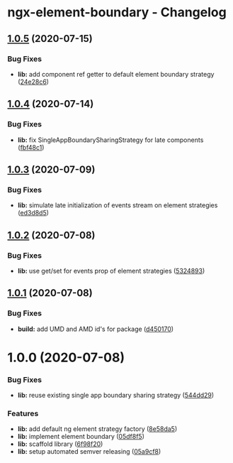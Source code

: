# ngx-element-boundary - Changelog

## [1.0.5](https://github.com/gund/ngx-element-boundary/compare/v1.0.4...v1.0.5) (2020-07-15)


### Bug Fixes

* **lib:** add component ref getter to default element boundary strategy ([24e28c6](https://github.com/gund/ngx-element-boundary/commit/24e28c6ba220bcb1bab2cd225cf836c2d9ee501f))

## [1.0.4](https://github.com/gund/ngx-element-boundary/compare/v1.0.3...v1.0.4) (2020-07-14)


### Bug Fixes

* **lib:** fix SingleAppBoundarySharingStrategy for late components ([fbf48c1](https://github.com/gund/ngx-element-boundary/commit/fbf48c1620f36d0200670361016b08b83c509def))

## [1.0.3](https://github.com/gund/ngx-element-boundary/compare/v1.0.2...v1.0.3) (2020-07-09)


### Bug Fixes

* **lib:** simulate late initialization of events stream on element strategies ([ed3d8d5](https://github.com/gund/ngx-element-boundary/commit/ed3d8d566b958adebb7098c974e13abf47f0201b))

## [1.0.2](https://github.com/gund/ngx-element-boundary/compare/v1.0.1...v1.0.2) (2020-07-08)


### Bug Fixes

* **lib:** use get/set for events prop of element strategies ([5324893](https://github.com/gund/ngx-element-boundary/commit/53248931045e7ede2dcb0544c7317753b9211551))

## [1.0.1](https://github.com/gund/ngx-element-boundary/compare/v1.0.0...v1.0.1) (2020-07-08)


### Bug Fixes

* **build:** add UMD and AMD id's for package ([d450170](https://github.com/gund/ngx-element-boundary/commit/d4501708ccd8be4c5fae34fef857eebb0759e050))

# 1.0.0 (2020-07-08)


### Bug Fixes

* **lib:** reuse existing single app boundary sharing strategy ([544dd29](https://github.com/gund/ngx-element-boundary/commit/544dd29a60d74c1906e4730c400ead4a4f7cb2bf))


### Features

* **lib:** add default ng element strategy factory ([8e58da5](https://github.com/gund/ngx-element-boundary/commit/8e58da5702f6473d88301f9e66bd19cd7d795c37))
* **lib:** implement element boundary ([05df8f5](https://github.com/gund/ngx-element-boundary/commit/05df8f52a76359862328b659179aced3ab10de6c))
* **lib:** scaffold library ([6f98f20](https://github.com/gund/ngx-element-boundary/commit/6f98f20c52065cf8a16e47c080f099aaa130b579))
* **lib:** setup automated semver releasing ([05a9cf8](https://github.com/gund/ngx-element-boundary/commit/05a9cf84180d55ad87565cd268d513e6b230894f))
